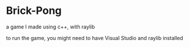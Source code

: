 # Brick-Pong
a game I made using c++, with raylib

to run the game, you might need to have Visual Studio and raylib installed

